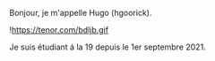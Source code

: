 Bonjour, je m'appelle Hugo (hgoorick).

!https://tenor.com/bdljb.gif

Je suis étudiant á la 19 depuis le 1er septembre 2021.
